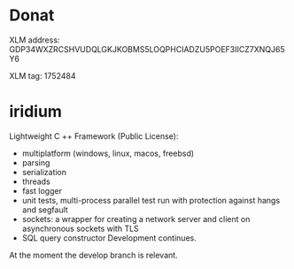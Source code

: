 # Donat

XLM address: GDP34WXZRCSHVUDQLGKJKOBMS5LOQPHCIADZU5POEF3IICZ7XNQJ65Y6

XLM tag: 1752484

# iridium
Lightweight C ++ Framework (Public License):
  - multiplatform (windows, linux, macos, freebsd)
  - parsing
  - serialization
  - threads
  - fast logger
  - unit tests, multi-process parallel test run with protection against hangs and segfault 
  - sockets: a wrapper for creating a network server and client on asynchronous sockets with TLS
  - SQL query constructor
Development continues.

At the moment the develop branch is relevant.

